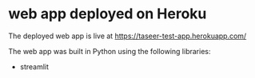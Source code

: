 # web app deployed on Heroku

The deployed web app is live at https://taseer-test-app.herokuapp.com/



The web app was built in Python using the following libraries:
* streamlit
